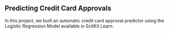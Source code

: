 ## Predicting Credit Card Approvals

In this project, we built an automatic credit card approval predictor using the Logistic Regression Model available in ScitKit Learn.
